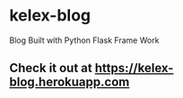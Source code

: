 # kelex-blog
Blog Built with Python Flask Frame Work

## Check it out at https://kelex-blog.herokuapp.com

